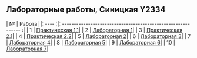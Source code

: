 ## Лабораторные работы, Синицкая Y2334

| №    | Работа|
|: ---- :|: ------------------------------------------------------------ :|
| 1   | [Практическая 1.1](https://github.com/TonikX/ITMO_FSPO_DataBases_2020-2021/blob/e3ace5cba0bda7bc33df4e3a0201290c4b03d51b/students/y2334/Sinitskaya_Maria/Pr1_dfd/dfd.pdf)|
| 2   | [Лабораторная 1](https://github.com/TonikX/ITMO_FSPO_DataBases_2020-2021/pull/125)|
| 3   | [Практическая 2.1](https://github.com/TonikX/ITMO_FSPO_DataBases_2020-2021/blob/e3ace5cba0bda7bc33df4e3a0201290c4b03d51b/students/y2334/Sinitskaya_Maria/Pr2.1_PiterChen/Pr2.1_PiterChen.pdf)|
| 4   | [Практическая 2.2](https://github.com/TonikX/ITMO_FSPO_DataBases_2020-2021/blob/e3ace5cba0bda7bc33df4e3a0201290c4b03d51b/students/y2334/Sinitskaya_Maria/Pr2.2_idef1x/idef1x.pdf)|
| 5   | [Лабораторная 2](https://github.com/TonikX/ITMO_FSPO_DataBases_2020-2021/blob/e3ace5cba0bda7bc33df4e3a0201290c4b03d51b/students/y2334/Sinitskaya_Maria/Lr2/laba2.pdf)|
| 6   | [Лабораторная 3](https://verticaldisorder.github.io/LR3/site/)|
| 7   | [Лабораторная 4](https://github.com/TonikX/ITMO_FSPO_DataBases_2020-2021/tree/master/students/y2334/Sinitskaya_Maria/LR4)|
| 8   | [Лабораторная 5](https://verticaldisorder.github.io/LR5/site/requests/)|
| 9   | [Лабораторная 6](https://verticaldisorder.github.io/LR6/site/php/)|
| 10   | [Лабораторная 7](https://verticaldisorder.github.io/LR7/site/mongo/index.html)|